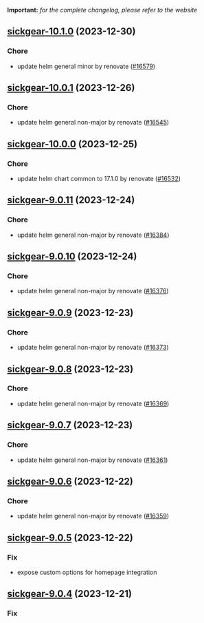 **Important:**
*for the complete changelog, please refer to the website*




## [sickgear-10.1.0](https://github.com/truecharts/charts/compare/sickgear-10.0.1...sickgear-10.1.0) (2023-12-30)

### Chore

- update helm general minor by renovate ([#16579](https://github.com/truecharts/charts/issues/16579))
  
  


## [sickgear-10.0.1](https://github.com/truecharts/charts/compare/sickgear-10.0.0...sickgear-10.0.1) (2023-12-26)

### Chore

- update helm general non-major by renovate ([#16545](https://github.com/truecharts/charts/issues/16545))
  
  


## [sickgear-10.0.0](https://github.com/truecharts/charts/compare/sickgear-9.0.11...sickgear-10.0.0) (2023-12-25)

### Chore

- update helm chart common to 17.1.0 by renovate ([#16532](https://github.com/truecharts/charts/issues/16532))
  
  


## [sickgear-9.0.11](https://github.com/truecharts/charts/compare/sickgear-9.0.10...sickgear-9.0.11) (2023-12-24)

### Chore

- update helm general non-major by renovate ([#16384](https://github.com/truecharts/charts/issues/16384))
  
  


## [sickgear-9.0.10](https://github.com/truecharts/charts/compare/sickgear-9.0.9...sickgear-9.0.10) (2023-12-24)

### Chore

- update helm general non-major by renovate ([#16376](https://github.com/truecharts/charts/issues/16376))
  
  


## [sickgear-9.0.9](https://github.com/truecharts/charts/compare/sickgear-9.0.8...sickgear-9.0.9) (2023-12-23)

### Chore

- update helm general non-major by renovate ([#16373](https://github.com/truecharts/charts/issues/16373))
  
  


## [sickgear-9.0.8](https://github.com/truecharts/charts/compare/sickgear-9.0.7...sickgear-9.0.8) (2023-12-23)

### Chore

- update helm general non-major by renovate ([#16369](https://github.com/truecharts/charts/issues/16369))
  
  


## [sickgear-9.0.7](https://github.com/truecharts/charts/compare/sickgear-9.0.6...sickgear-9.0.7) (2023-12-23)

### Chore

- update helm general non-major by renovate ([#16361](https://github.com/truecharts/charts/issues/16361))
  
  


## [sickgear-9.0.6](https://github.com/truecharts/charts/compare/sickgear-9.0.5...sickgear-9.0.6) (2023-12-22)

### Chore

- update helm general non-major by renovate ([#16359](https://github.com/truecharts/charts/issues/16359))
  
  


## [sickgear-9.0.5](https://github.com/truecharts/charts/compare/sickgear-9.0.4...sickgear-9.0.5) (2023-12-22)

### Fix

- expose custom options for homepage integration
  
  


## [sickgear-9.0.4](https://github.com/truecharts/charts/compare/sickgear-9.0.3...sickgear-9.0.4) (2023-12-21)

### Fix
